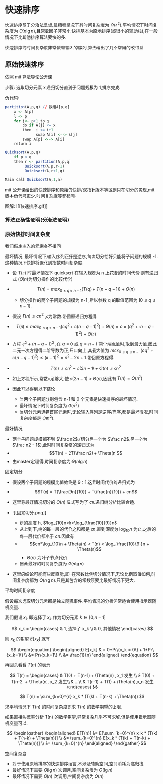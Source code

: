 # 快速排序

快速排序基于分治法思想,最糟糕情况下其时间复杂度为 $O(n^2)$,平均情况下时间复杂度为 $O(n \lg n)$,且常数因子非常小.快排基本为原地排序(或很小的辅助栈),在一般情况下比其他排序算法要快的多.

快速排序的时间复杂度非常依赖输入的序列,算法给出了几个常用的改进型.

## 原始快速排序

依照 mit 算法导论公开课

步骤: 选取切分元素 x,递归切分直到子问题规模为 1,排序完成.

伪代码:

```r
partition(A,p,q) // 数组A[p,q]
    x <- A[p]
    l <- p
    for j<- p+1 to q
        do if A[j] <= x
        then  i <= i+1
              swap A[i] <--> A[j]
        swap A[p] <--> A[i]
    return i

Quicksort(A,p,q)
    if p < q
    then r <- partition(A,p,q)
         Quicksort(A,p,r-1)
         Quicksort(A,r+1,q)

Main call Quicksort(A,1,n)       
```

mit 公开课给出的快速排序和原始的快排/双指针版本等区别只在切分的实现,mit 版本伪代码更少,时间复杂度等都相同.

图解: ![[快速排序.gif]]

### 算法正确性证明(分治法证明)

### 原始快排时间复杂度

我们假定输入的元素各不相同

最坏情况: 最坏情况下,输入序列正好是逆序,每次切分恰好只能将子问题的规模 -1.这种情况下快排将退化到指数时间复杂度.

- 设 $T(n)$ 时最坏情况下 quicksort 在输入规模为 n 上花费的时间代价.则有递归式 ($\Theta(n)$为切分操作的比较代价)
- $$T(n) = max_{0\leq q \leq n-1}(T(q)+T(n-q-1)) + \Theta(n)$$
  - 切分操作的两个子问题的规模为 n-1 ,所以参数 q 的取值范围为 $[0\leq q \leq n-1]$.

- 假设 $T(n) \leq cn^2$ ,c为常数.带回原递归方程得

- $$T(n) \leq max_{0\leq q \leq n-1}(cq^2 + c(n-q-1)^2) + \Theta(n) = c \times (q^2 + (n-q-1)^2) + \Theta(n)$$

- 方程 $q^2 + (n-q-1)^2$ ,在 $q = 0$ 或 $q=n-1$ 两个端点值时,取到最大值.因此二元一次方程得二阶导数为正,开口向上,其最大值为 $max_{0\leq q \leq n-1}(cq^2 + c(n-q-1)^2) \leq (n-1)^2 = n^2 -2n + 1$.带回原方程得.

- $$T(n) \leq cn^2 - c(2n-1) + \Theta(n) \leq cn^2$$

- 如上方程所示,常数c足够大,使 $c(2n-1) > \Theta(n)$,因此有 $T(n) = O(n^2)$

- 因此可以得到以下结论
  - 当两个子问题分别包含 n-1 和 0 个元素是快速排序的最坏情况.
  - 最坏情况下时间复杂度为 $O(n^2)$
  - 当切分元素选择首尾元素时,无论输入序列是逆序/有序,都是最坏情况,时间复杂度都是 $O(n^2)$.

最好情况

- 两个子问题规模都不到 $\frac n2$,(切分后一个为 $\frac n2$,另一个为 $\frac n2 - 1$),此时时间复杂度的递归式为
- $$T(n) = 2T(\frac n2) + \Theta(n)$$
- 由master定理得,时间复杂度为 $\Theta(n \lg n)$

固定切分

- 假设两个子问题的规模比值始终是 $9:1$.这里时间代价的递归式为
- $$T(n) = T(\frac{9n}{10}) +  T(\frac{n}{10}) + cn$$

- 这里将最好情况切分的 $\Theta(n)$ 显式写为了 $cn$.递归树分析比较合适.

- ![[固定切分.png]]
  - 树的高度 h, $\log_{10}n<h<\log_{\frac{10}{9}}n$
  - 从上到下,树的每一层的代价之和都是 $cn$,直到深度为 $\log_{10} n$ 为止,之后的每一层代价都小于 $cn$.因此有
  - $$cn*\log_{10}n + \Theta(n) < T(n) < \log_{\frac{10}{9}}n + \Theta(n)$$
    - $\Theta(n)$ 为叶子节点代价
  - 因此最好的时间复杂度为 $O(n \lg n)$

- 这里的结论可能有些反直觉,即: 在常数比例切分情况下,无论比例取值如何,时间复杂度都为 $O(n \lg n)$.只是其包含的常数项要比最好情况下更大.

平均时间复杂度

假设每次选取切分元素都是独立随机事件.平均情况的分析非常适合使用指示器随机变量.

我们假设 $x_k$ 即选择了 $x_k$ 作为切分元素 $k \in [0,n-1]$

$$
x_k = \begin{cases}
& 1, 选择了 x_k \\
& 0, 其他情况
\end{cases}
$$

则 $x_k$ 的期望 $E[x_k]$ 就有

$$
\begin{equation}
\begin{aligned}
E[x_k] & = 0*Pr\{x_k = 0\} + 1*Pr\{x_k=1\} \\
&= Pr\{x_k=1\} \\
&= \frac{1}{n}
\end{aligned}
\end{equation}
$$

再回头看看 $T(n)$ 的表示

$$
T(n) = 
\begin{cases}
& T(0) + T(n-1) + \Theta(n) , x_1 发生 \\
& T(0) + T(n-2) + \Theta(n), x_2 发生\\
& ...\\
& T(n-1) + T(1) + \Theta(n),x_n 发生
\end{cases}
$$

$$
T(n) = \sum_{k=0}^{n} x_k * (T(k) + T(n-k) + \Theta(n))
$$

求平均情况下 T(n) 的时间复杂度即求 T(n) 的数学期望的上限.

如果直接从概率分析 T(n) 的数学期望,异常复杂几乎不可求解.但是使用指示器随机变量可以.

$$
\begin{gather}
\begin{aligned}
E[T(n)] &= E[\sum_{k=0}^{n} x_k * (T(k) + T(n-k) + \Theta(n))]  \\
&= \sum_{k=0}^{n} E[x_k * (T(k) + T(n-k) + \Theta(n))] \\
&= \sum_{k=0}^{n} 
\end{aligned}
\end{gather}
$$

空间复杂度
- 对于使用原地排序的快速排序而言,不涉及辅助空间,空间消耗为递归栈.
- 最好情况下需要 $O(\lg n)$ 次调用,空间复杂度为 $O(\lg n)$
- 最坏情况下需要 $O(n)$ 次调用,空间复杂度为 $O(n)$